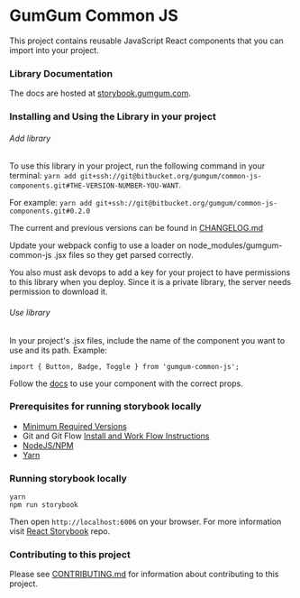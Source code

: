 # GumGum Common JS

This project contains reusable JavaScript React components that you can import into your project.

### Library Documentation
The docs are hosted at [storybook.gumgum.com](https://storybook.gumgum.com).


### Installing and Using the Library in your project
###### Add library
To use this library in your project, run the following command in your terminal: `yarn add git+ssh://git@bitbucket.org/gumgum/common-js-components.git#THE-VERSION-NUMBER-YOU-WANT`.

For example: `yarn add git+ssh://git@bitbucket.org/gumgum/common-js-components.git#0.2.0`

The current and previous versions can be found in [CHANGELOG.md](CHANGELOG.md)

Update your webpack config to use a loader on node_modules/gumgum-common-js .jsx files so they get parsed correctly.

You also must ask devops to add a key for your project to have permissions to this library when you deploy. Since it is a private library, the server needs permission to download it.

###### Use library
In your project's .jsx files, include the name of the component you want to use and its path. Example:
```
import { Button, Badge, Toggle } from 'gumgum-common-js';

```
Follow the [docs](https://storybook.gumgum.com) to use your component with the correct props.


### Prerequisites for running storybook locally
- [Minimum Required Versions](https://gumgum.jira.com/wiki/pages/viewpage.action?pageId=154304684)
- Git and Git Flow [Install and Work Flow Instructions](https://gumgum.jira.com/wiki/pages/viewpage.action?pageId=138248293)
- [NodeJS/NPM](http://nodejs.org/download/)
- [Yarn](https://yarnpkg.com/)


### Running storybook locally
```
yarn
npm run storybook
```

Then open `http://localhost:6006` on your browser. For more information visit [React Storybook](https://github.com/kadirahq/react-storybook) repo.


### Contributing to this project
Please see [CONTRIBUTING.md](CONTRIBUTING.md) for information about contributing to this project.
